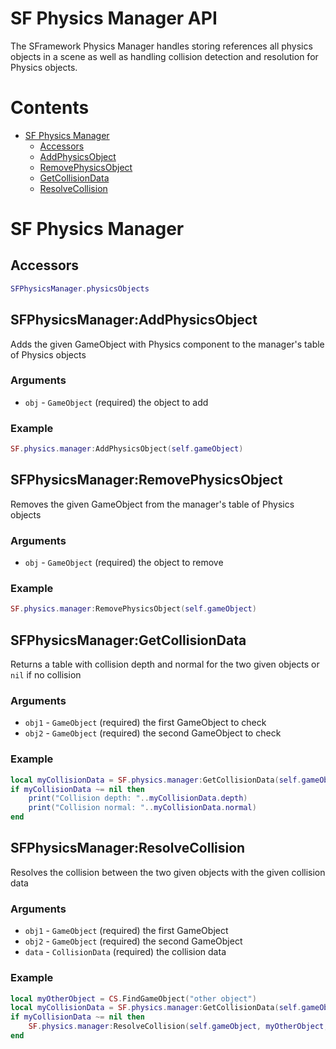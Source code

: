 # SF Physics Manager API
The SFramework Physics Manager handles storing references all physics objects in a scene as well as handling collision detection and resolution for Physics objects.

# Contents
- [SF Physics Manager](#sfphysicsmanager)
  - [Accessors](#accessors)
  - [AddPhysicsObject](#sfphysicsmanageraddphysicsobject)
  - [RemovePhysicsObject](#sfphysicsmanagerremovephysicsobject)
  - [GetCollisionData](#sfphysicsmanagergetcollisiondata)
  - [ResolveCollision](#sfphysicsmanagerresolvecollision)

# SF Physics Manager

## Accessors
```lua
SFPhysicsManager.physicsObjects
```

## SFPhysicsManager:AddPhysicsObject
Adds the given GameObject with Physics component to the manager's table of Physics objects
### Arguments
- `obj` - `GameObject` (required) the object to add
### Example
```lua
SF.physics.manager:AddPhysicsObject(self.gameObject)
```

## SFPhysicsManager:RemovePhysicsObject
Removes the given GameObject from the manager's table of Physics objects
### Arguments
- `obj` - `GameObject` (required) the object to remove
### Example
```lua
SF.physics.manager:RemovePhysicsObject(self.gameObject)
```

## SFPhysicsManager:GetCollisionData
Returns a table with collision depth and normal for the two given objects or `nil` if no collision
### Arguments
- `obj1` - `GameObject` (required) the first GameObject to check
- `obj2` - `GameObject` (required) the second GameObject to check
### Example
```lua
local myCollisionData = SF.physics.manager:GetCollisionData(self.gameObject, CS.FindGameObject("other object"))
if myCollisionData ~= nil then
    print("Collision depth: "..myCollisionData.depth)
    print("Collision normal: "..myCollisionData.normal)
end
```

## SFPhysicsManager:ResolveCollision
Resolves the collision between the two given objects with the given collision data
### Arguments
- `obj1` - `GameObject` (required) the first GameObject
- `obj2` - `GameObject` (required) the second GameObject
- `data` - `CollisionData` (required) the collision data
### Example
```lua
local myOtherObject = CS.FindGameObject("other object")
local myCollisionData = SF.physics.manager:GetCollisionData(self.gameObject, myOtherObject)
if myCollisionData ~= nil then
    SF.physics.manager:ResolveCollision(self.gameObject, myOtherObject, myCollisionData)
end
```
